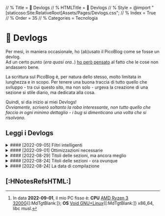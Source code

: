 // % Title = 💾 Devlogs
// % HTMLTitle = <span class="twa twa-floppy-disk twa-💾">💾</span> Devlogs
// % Style = @import "[staticoso:Site:RelativeRoot]Assets/Pages/Devlogs.css";
// % Index = True
// % Order = 35
// % Categories = Tecnologia

# <span class="twa twa-floppy-disk twa-💾">💾</span> Devlogs

Per mesi, in maniera occasionale, ho (ab)usato il PicoBlog come se fosse un devlog.  
Ad un certo punto (_era quasi ora.._) [ho però pensato](./PicoBlog.html#-2022-08-23-Devlogs) al fatto che le cose non andassero bene.

La scrittura sul PicoBlog è, per natura dello stesso, molto limitata in lunghezza e in scopo. Per tenere una buona traccia di tutto quello che sviluppo - tra cui questo sito, ma non solo - urgeva la creazione di una sezione si stile diario, ma dedicata alla cosa.

Quindi, si dia inizio ai miei Devlogs!  
_Ovviamente, scriverò soltanto la roba interessante, non tutto quello che faccio in ogni minimo dettaglio - i bug si dimenticano una volta che si risolvono._

## Leggi i Devlogs

<!-- noprocess />
<h3 class="NoTitle InlineBlock">Filtri:</h3>
<input type="checkbox" id="CheckBox-sitoctt" checked><label for="CheckBox-sitoctt">#sitoctt</label>
<input type="checkbox" id="CheckBox-staticoso" checked><label for="CheckBox-staticoso">#staticoso</label>
</ noprocess --->

<div markdown="1" class="BorderBoxContainer">

<details markdown="1" class="Box-sitoctt"><summary>
#### [2022-09-05] Filtri intelligenti </summary>
-> #sitoctt

_Le soluzioni semplici sono spesso le migliori_.  
Con questa filosofia, come in altri casi, ho preso e ho implementato questa piccola cosa che mi serviva sul **sitoctt**.

Al momento i Devlogs sono ancora un po' vuoti, ma, per quando inizieranno a riempirsi di più, sarebbe carino poter efficacemente **filtrare** le mie scritture **per categoria**.  
Problema risolto in appena qualche riga di HTML e CSS!

```{ .html .CodeScroll }
<input type="checkbox" id="CheckBox-CATEGORIA" checked>
<label for="CheckBox-CATEGORIA">#CATEGORIA</label>
...
```

```{ .css .CodeScroll }
.Box-CATEGORIA,
...
{
	Display: None;
}

/*
*/ #CheckBox-CATEGORIA:Checked ~ Div > .Box-CATEGORIA,
...
{
	Display: Inherit;
}
```

Mi basta questo codice di base - che devo però duplicare per ogni singola categoria - per definire degli elementi (che dovranno avere una o più classi di categoria, e io uso `<details>`) che possono essere fatti sparire quando si toglie la spunta alle eventuali caselle.  
Diversi elementi possono inoltre appartenere a **multiple categorie**, cosa che per me è utile.

La cosa è molto più complicata a spiegarsi, di quanto non lo sia a farsi e _ad essere usata.. quindi..._ 😳!

_Nota: I simboli hash (#) nei nomi **visibili** delle categorie non centrano nulla con l'id HTML degli elementi, li uso come prefisso semplicemente per simboleggiare un hashtag._
</details>

<details markdown="1" class="Box-staticoso"><summary>
#### [2022-09-01] Ottimizzazioni necessarie </summary>
-> #staticoso

Nei giorni appena passati ho apportato qualche **miglioria interna** a **staticoso**.

La prima cosa che ho fatto è stata aggiungere il supporto alla **compilazione differenziale** dei siti, ossia: ad ogni esecuzione, il programma ricompila solo le pagine che sono effettivamente cambiate dalla compilazione precedente, arrivando quindi ad una **maggiore efficienza**.

La funzione è **ancora da perfezionare**, in quanto non controlla se l'HTML di template cambia, ma solo se lo fanno i file di pagine e post.  
La cosa può risultare in confusione durante l'uso: eventuali utenti che usano il software (_me in primis_) magari modificano un template, non vedono le differenze dopo una ricompilazione, e _apriti cielo_. Per questo motivo, per il momento la funzionalità non è attiva di default; chi vuole usarla deve attivare una flag.

Oltre a ciò, la build differenziale va ancora a calcolare alcune cose che non cambiano, quindi non siamo ancora alla massima efficienza; per arrivarci, dovrò implementare una cache per alcune di quelle cose che servono solo durante l'esecuzione, in modo che il programma possa ripescarle dall'archiviazione locale.

La compilazione differenziale può arrivare a far **risparmiare tantissimo tempo**, reale oltre che di CPU, ma si può fare di più per guadagnare fino all'ultimo millisecondo della prima categoria: usare il **multithreading**.  
Con il multithreading - anche questo implementato parzialmente nei giorni passati - il programma può usare **tutti i processori** (fisici e logici) **allo stesso tempo**, anziché uno solo, dividendo quindi il tempo reale necessario al completamento di tutti i calcoli. Viene da sé che, più processori si hanno, più è possibile dividere il tempo.

Il mio sito, con **30 pagine Markdown** (ho escluso l'unica in Pug, che richiede una chiamata ad un programma esterno, apposta per testare) che in totale ad oggi pesano **~180 KB**, appena qualche giorno fa impiegava attorno ai 2200 millisecondi per compilarsi sul mio PC desktop[^ groso 2022-09-01]. Con le nuove ottimizzazioni, invece.. si parla di **~850 ms** per una compilazione pulita, e **~450 ms** per una differenziale senza alcuna modifica da ricompilare. Non male!

Giusto per, ho voluto fare un **test** - che, se avessi voluto fare davvero per bene, avrei dovuto fare in confronto ad altri generatori di siti statici - su un ipotetico sito da **1500 pagine**. Ho quindi copiato la cartella del mio sito, sdoppiato tutte le pagine per farle arrivare alla grossa cifra (in peso dei file avrò avuto un totale di **9 MB**, considerando `(180/30)*1500`), e ho acceso il programmino.  
Esecuzioni diverse hanno dato risultati un po' diversi, forse perché avevo diversi _altri programmi_ aperti che _mangiavano CPU_ (primo di tutti, Firefox che riproduceva un video da Invidious; almeno il 20% di CPU era occupato); ma posso dire di aver visto **~160 s** per una build pulita e **~17 s** per la differenziale (di nuovo, senza alcuna effettiva modifica).

![Schermata di Task Manager nel momento della compilazione del sito grosso.]([staticoso:Folder:Assets:AbsoluteRoot]/Media/Screenshots/Task-Manager-staticoso-Test-1500-2022-08-30.avif)

Quei 17 secondi in particolare, comunque, mostrano senza alcun dubbio che il mio codice **va ancora ottimizzato** - oltre il poco che ho già fatto. Vabbè, in ogni caso mi soddisfa già il punto in cui sono arrivata!
</details>

<details markdown="1" class="Box-staticoso Box-sitoctt"><summary>
#### [2022-08-29] Titoli delle sezioni, ma ancora meglio </summary>
-> #staticoso #sitoctt

Soprattutto a causa della necessità di rendere **staticoso** leggermente più adatto alla creazione di siti di documentazione, oltre che di blog e cose così, ho sentito di dover apportare **qualche miglioramento** alla generazione dei _✨magici✨_ **titoli delle sezioni**.

Ispirandomi parzialmente a cosa fa [mdBook](https://rust-lang.github.io/mdBook){[:MdTgtBlank:]}, ho aggiunto un **target ancora** (`<a>`) al fianco di ogni heading nel testo.  
mdBook rende ogni titolo un link in sé; soluzione elegante ed intuitiva per copiare un link alla sezione all'istante, ma che può dare (da) problemi grossi in certi casi. Ad esempio, le sezioni `<details>`, _che io tanto amo_, diventerebbero difficili da aprire, perché gran parte della loro hitbox sarebbe coperta da quella di un link.  
Dovevo inventarmi qualcos'altro.

A livello di **HTML**, allora, staticoso genera per ogni titolo la seguente struttura: elemento heading, che contiene prima un elemento span racchiudente l'ancora, a sua volta contenente il semplice testo `»`, e poi un altro span (con id univoco) che ha il titolo in sé.  
Facendo un esempio pratico, questo è cosa esce fuori:  
<pre class="CodeScroll"><code class="language-html">
&lt;h1 class="SectionHeading">
	&lt;span class="SectionLink">
		&lt;a href="#-Titolo-di-esempio">
			&lt;span>»&lt;/span>
		&lt;/a>
	&lt;/span>
	&lt;span class="SectionTitle" id="-Titolo-di-esempio">
		Titolo di esempio
	&lt;/span>
&lt;/h1>
</code></pre>

Senza CSS, i titoli sulla pagina renderizzata si vedono come al solito, eccetto per il fatto che hanno un carattere `»` cliccabile alla loro sinistra. Andrebbe bene già così, ma ovviamente io avevo la **personalizzazione** in mente da subito.  
Sul tema principale del **sitoctt**, infatti, ho personalizzato la cosa in modo da avere:

- L'emoji della catena (`🔗`) come carattere per il link;
- Il posizionamento un po' a sinistra del tastino, per far rimanere i titoli in linea con il testo normale;
- Opacità del carattere molto ridotta, e un po' meno ridotta quando il mouse/dito ci passa sopra;
- Evidenziazione e sottolineatura di un heading attivato.

In codice **CSS**, la mia visione si è tradotta in queste righe:  
```{ .css .CodeScroll }
.SectionTitle:Target {
	Color: #EEDDFF !Important;
	Background: #700070 !Important;
	Text-Decoration: Underline;
}
.SectionLink {
	Position: Absolute;
	Left: -1.5em;
	Opacity: 0.08;
}
.SectionLink:Hover {
	Opacity: 0.8;
}
.SectionLink > A::Before {
	Content: '🔗';
}
.SectionLink > A > Span {
	Font-Size: 0;
}
```

In tutta onestà, lo ripeto: forse per il sitoctt questa cosa non serviva; ma, per la [**documentazione di staticoso**](https://gitlab.com/octtspacc/staticoso-docs){[:MdTgtBlank:]}, credo **sarà utilissima**.
</details>

<details markdown="1" class="Box-sitoctt"><summary>
#### [2022-08-24] Titoli delle sezioni - ora ovunque </summary>
-> #sitoctt

**Una delle caratteristiche** delle pagine di questo sito, anche quelle di blog - cosa che, riconosco, non si vede tutti i giorni, se non su Wikipedia (_che un blog non è_) - è **il menu con i titoli** delle sezioni della pagina.  
Su pagine con tanto e tanto contenuto è qualcosa di ottimo, perché **permette** a chi legge **di** saltare rapidamente tra diverse zone del testo, per poter **trovare al volo determinate informazioni**.

Il mio generatore di siti statici genera i menu con i titoli guardando (_appunto, direi_) i titoli (heading), presenti nel testo, quindi: _se quelli non ci sono, il menu non si riempie_.

Ecco, _io non so per quale assurdo motivo_, ma fino ad ora **ho tenuto senza titoli magici alcune pagine** (in particolare, quella del [PicoBlog](./PicoBlog.html)) che hanno contenuti divisi in sezioni collassabili.

È vero che, grazie ai collassabili (creati con il grazioso tag `<details>`), queste pagine sono facilmente scorrevoli, visto che a tutti gli effetti le stesse diventano un menu... ma, senza i titoli fatti per bene, è **impossibile linkare a sezioni** specifiche!  
Eh già, perché l'injecting dell'attributo `id` da parte di staticoso va, giustamente, a braccetto con la ricerca degli heading.

Un po' con il trova e sostituisci del mio editor di testo, e un po' a manina, **ho fatto questa sistemazione** nelle _2_ pagine in cui dovevo. Ora, anche per quelle, ho la possibilità di **creare** dei **link di rimando alle sezioni** che voglio.
</details>

<details markdown="1" class="Box-staticoso Box-sitoctt"><summary>
#### [2022-08-24] La data di compilazione </summary>
-> #staticoso #sitoctt

È una cosina semplice, quella che ho fatto ieri (e che solo oggi ho tempo di scrivere), ma può secondo me avere **grandi implicazioni**: ho aggiunto a **staticoso** la possibilità di scrivere nell'HTML **il momento** (data e ora) **in cui** il programma **ha compilato** ogni pagina, che posso sfruttare aggiungendo la macro `\[staticoso:BuildTime]` dove preferisco.

Ritengo sia qualcosa di utile almeno per il **sitoctt**: mi fa più che piacere che il sito possa venire archiviato e distribuito parallelamente ai miei server - se non fosse stato così, non avrei scelto con tale convinzione la licenza **CC BY-SA** - però potrebbero sorgere problemi in caso venissero fatti circolare backup obsoleti _che non mettono in chiaro di esserlo_.

Nel tempo, **il sito** inevitabilmente **subisce modifiche**. Alcune sono semplici aggiunte, e in quei casi un archivio obsoleto del sito avrà banalmente cose in meno; altre volte, si tratta di rettifiche.  
Data la possibilità di quest'ultimo tipo di aggiornamenti, **è bene che chi legga una copia** del sito **possa** eventualmente **accorgersi** del fatto **che la stessa sia vecchia** (ad esempio, di una settimana o più, considerando la frequenza con cui di solito aggiorno il sito).

**Revisioni** ai miei vecchi contenuti **possono avvenire** per diversi fattori: magari ritengo giusto aggiornarli perché non più in linea con qualche verità oggettiva, oppure con le mie opinioni personali.  
Non che le versioni precedenti debbano per forza sparire - la cronologia di Git sta bene dove sta - ma il punto è che **le edizioni antiche del sitocto devono specificarlo bene**, **per evitare** di indurre una qualsiasi persona in **confusione**.

E quindi, alla fine, ecco che **ora ho la data di compilazione al piè di** ogni **pagina**.  
_O almeno, così è al momento in cui scrivo_. Non è mica da escludere che lo stile del mio sito possa cambiare prima o poi, e con esso anche il posizionamento della mia bella riga di testo! 😬️
</details>

</div>

## [:HNotesRefsHTML:]

[^ groso 2022-09-01]: In data **2022-09-01**, il mio PC fisso è: **CPU** [AMD Ryzen 3 3200G](https://www.amd.com/en/products/apu/amd-ryzen-3-3200g){[:MdTgtBlank:]}; **OS** [Void GNU+Linux](https://voidlinux.org){[:MdTgtBlank:]} x86_64, libc musl. 
